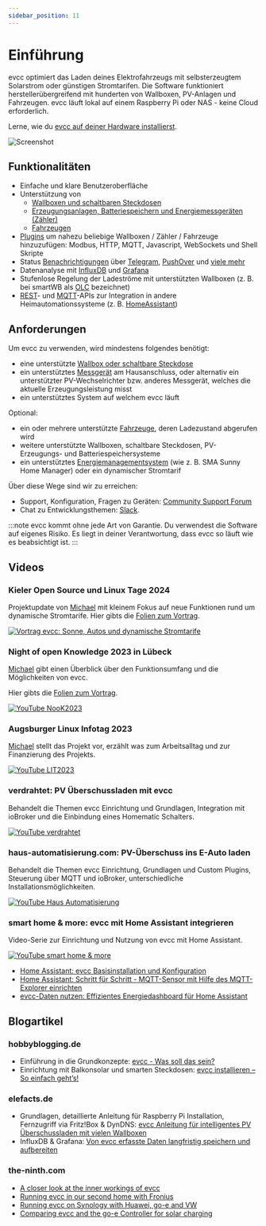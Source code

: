 ```yaml
---
sidebar_position: 11
---
```


# Einführung

evcc optimiert das Laden deines Elektrofahrzeugs mit selbsterzeugtem Solarstrom oder günstigen Stromtarifen.
Die Software funktioniert herstellerübergreifend mit hunderten von Wallboxen, PV-Anlagen und Fahrzeugen.
evcc läuft lokal auf einem Raspberry Pi oder NAS - keine Cloud erforderlich.

Lerne, wie du [evcc auf deiner Hardware installierst](/docs/installation).


![Screenshot](screenshot.webp)

## Funktionalitäten

- Einfache und klare Benutzeroberfläche
- Unterstützung von
  - [Wallboxen und schaltbaren Steckdosen](/docs/devices/chargers)
  - [Erzeugungsanlagen, Batteriespeichern und Energiemessgeräten (Zähler)](/docs/devices/meters)
  - [Fahrzeugen](/docs/devices/vehicles)
- [Plugins](/docs/devices/plugins) um nahezu beliebige Wallboxen / Zähler / Fahrzeuge hinzuzufügen: Modbus, HTTP, MQTT, Javascript, WebSockets und Shell Skripte
- Status [Benachrichtigungen](/docs/reference/configuration/messaging) über [Telegram](https://telegram.org), [PushOver](https://pushover.net) und [viele mehr](https://containrrr.dev/shoutrrr/)
- Datenanalyse mit [InfluxDB](https://www.influxdata.com) und [Grafana](https://grafana.com/grafana/)
- Stufenlose Regelung der Ladeströme mit unterstützten Wallboxen (z. B. bei smartWB als [OLC](https://board.evse-wifi.de/viewtopic.php?f=16&t=187) bezeichnet)
- [REST](/docs/integrations/rest-api)- und [MQTT](/docs/integrations/mqtt-api)-APIs zur Integration in andere Heimautomationssysteme (z. B. [HomeAssistant](/docs/integrations/home-assistant))

## Anforderungen

Um evcc zu verwenden, wird mindestens folgendes benötigt:

- eine unterstützte [Wallbox oder schaltbare Steckdose](/docs/devices/chargers)
- ein unterstütztes [Messgerät](/docs/devices/meters) am Hausanschluss, oder alternativ ein unterstützter PV-Wechselrichter bzw. anderes Messgerät, welches die aktuelle Erzeugungsleistung misst
- ein unterstütztes System auf welchem evcc läuft

Optional:

- ein oder mehrere unterstützte [Fahrzeuge](/docs/devices/vehicles), deren Ladezustand abgerufen wird
- weitere unterstützte Wallboxen, schaltbare Steckdosen, PV-Erzeugungs- und Batteriespeichersysteme
- ein unterstütztes [Energiemanagementsystem](/docs/reference/configuration/hems) (wie z. B. SMA Sunny Home Manager) oder ein dynamischer Stromtarif

Über diese Wege sind wir zu erreichen:

- Support, Konfiguration, Fragen zu Geräten: [Community Support Forum](https://github.com/evcc-io/evcc/discussions)
- Chat zu Entwicklungsthemen: [Slack](https://evcc.io/slack).

:::note
evcc kommt ohne jede Art von Garantie. Du verwendest die Software auf eigenes Risiko. Es liegt in deiner Verantwortung, dass evcc so läuft wie es beabsichtigt ist.
:::

## Videos

### Kieler Open Source und Linux Tage 2024

Projektupdate von [Michael](https://github.com/naltatis) mit kleinem Fokus auf neue Funktionen rund um dynamische Stromtarife. Hier gibts die [Folien zum Vortrag](https://speakerdeck.com/naltatis/evcc-sonne-autos-and-dynamische-stromtarife).

[![Vortrag evcc: Sonne, Autos und dynamische Stromtarife](youtube_kielux2024.webp)](https://www.youtube.com/watch?v=PejujWgAAlw)

### Night of open Knowledge 2023 in Lübeck

[Michael](https://github.com/naltatis) gibt einen Überblick über den Funktionsumfang und die Möglichkeiten von evcc.

Hier gibts die [Folien zum Vortrag](https://speakerdeck.com/naltatis/evcc-open-source-sonne-tanken).

[![YouTube NooK2023](youtube_nook2023.webp)](https://www.youtube.com/watch?v=NDojtAABuiw)

### Augsburger Linux Infotag 2023

[Michael](https://github.com/naltatis) stellt das Projekt vor, erzählt was zum Arbeitsalltag und zur Finanzierung des Projekts.

[![YouTube LIT2023](youtube_linux_infotag.webp)](https://www.youtube.com/watch?v=qN8JwBWOlzw)

### verdrahtet: PV Überschussladen mit evcc

Behandelt die Themen evcc Einrichtung und Grundlagen, Integration mit ioBroker und die Einbindung eines Homematic Schalters.

[![YouTube verdrahtet](youtube_verdrahtet.webp)](https://youtu.be/6JxktkEaZ2o)

### haus-automatisierung.com: PV-Überschuss ins E-Auto laden

Behandelt die Themen evcc Einrichtung, Grundlagen und Custom Plugins, Steuerung über MQTT und ioBroker, unterschiedliche Installationsmöglichkeiten.

[![YouTube Haus Automatisierung](youtube_hausautomatisierung.webp)](https://youtu.be/93C47QUjomQ)

### smart home & more: evcc mit Home Assistant integrieren

Video-Serie zur Einrichtung und Nutzung von evcc mit Home Assistant.

[![YouTube smart home & more](youtube_smart_home_and_more.webp)](https://youtube.com/playlist?list=PLg6A-C9bBxoFSNRSKtvAG567avEuZr5-D)

- [Home Assistant: evcc Basisinstallation und Konfiguration](https://youtu.be/aPq8k2MronY)
- [Home Assistant: Schritt für Schritt - MQTT-Sensor mit Hilfe des MQTT-Explorer einrichten](https://youtu.be/0QQ3y8fgRVA)
- [evcc-Daten nutzen: Effizientes Energiedashboard für Home Assistant](https://youtu.be/V3p5-16U_oU)

## Blogartikel

### hobbyblogging.de

- Einführung in die Grundkonzepte: [evcc - Was soll das sein?](https://hobbyblogging.de/evcc-was-soll-das-sein)
- Einrichtung mit Balkonsolar und smarten Steckdosen: [evcc installieren – So einfach geht’s!](https://hobbyblogging.de/evcc-installieren)

### elefacts.de

- Grundlagen, detaillierte Anleitung für Raspberry Pi Installation, Fernzugriff via Fritz!Box & DynDNS: [evcc Anleitung für intelligentes PV Überschussladen mit vielen Wallboxen](https://www.elefacts.de/test-206-evcc_anleitung_fuer_intelligentes_pv_ueberschussladen_mit_vielen_wallboxen)
- InfluxDB & Grafana: [Von evcc erfasste Daten langfristig speichern und aufbereiten](https://www.elefacts.de/test-208-von_evcc_erfasste_daten_langfristig_speichern_und_aufbereiten)

### the-ninth.com

- [A closer look at the inner workings of evcc](https://www.the-ninth.com/blog/a-closer-look-at-the-inner-workings-of-evcc)
- [Running evcc in our second home with Fronius](https://www.the-ninth.com/blog/running-evcc-in-our-second-home-with-fronius)
- [Running evcc on Synology with Huawei, go-e and VW](https://www.the-ninth.com/blog/running-evcc-synology-huawei-go-e-vw)
- [Comparing evcc and the go-e Controller for solar charging](https://www.the-ninth.com/blog/comparing-evcc-go-e-controller)
